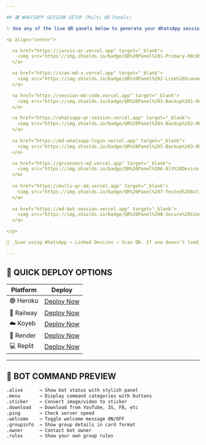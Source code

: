 ```yaml
---

## 🟩 WHATSAPP SESSION SETUP (Multi QR Panels)

✨ Use any of the live QR panels below to generate your WhatsApp session:

<p align="center">

  <a href="https://jarvis-qr.vercel.app" target="_blank">
    <img src="https://img.shields.io/badge/QR%20Panel%201-Primary-00c853?style=for-the-badge&logo=whatsapp&logoColor=white" />
  </a>

  <a href="https://scan-md-x.vercel.app" target="_blank">
    <img src="https://img.shields.io/badge/QR%20Panel%202-Live%20Scanner-43a047?style=for-the-badge&logo=whatsapp&logoColor=white" />
  </a>

  <a href="https://session-md-code.vercel.app" target="_blank">
    <img src="https://img.shields.io/badge/QR%20Panel%203-Backup%201-00b894?style=for-the-badge&logo=whatsapp&logoColor=white" />
  </a>

  <a href="https://whatsapp-qr-session.vercel.app" target="_blank">
    <img src="https://img.shields.io/badge/QR%20Panel%204-Backup%202-00cec9?style=for-the-badge&logo=whatsapp&logoColor=white" />
  </a>
  
  <a href="https://md-whatsapp-login.vercel.app" target="_blank">
    <img src="https://img.shields.io/badge/QR%20Panel%205-Backup%203-0984e3?style=for-the-badge&logo=whatsapp&logoColor=white" />
  </a>

  <a href="https://qrconnect-md.vercel.app" target="_blank">
    <img src="https://img.shields.io/badge/QR%20Panel%206-Alt%20Device-6c5ce7?style=for-the-badge&logo=whatsapp&logoColor=white" />
  </a>
  
  <a href="https://multi-qr-md.vercel.app" target="_blank">
    <img src="https://img.shields.io/badge/QR%20Panel%207-Tested%20Active-8e24aa?style=for-the-badge&logo=whatsapp&logoColor=white" />
  </a>
  
  <a href="https://md-bot-session.vercel.app" target="_blank">
    <img src="https://img.shields.io/badge/QR%20Panel%208-Secure%20Connect-5e35b1?style=for-the-badge&logo=whatsapp&logoColor=white" />
  </a>

</p>

📝 _Scan using WhatsApp → Linked Devices → Scan QR. If one doesn’t load, try another._

---
```


## 🚀 QUICK DEPLOY OPTIONS

| Platform | Deploy |
|---------|--------|
| 🟣 Heroku | [Deploy Now](https://jarvis-qr.vercel.app/heroku) |
| 🖤 Railway | [Deploy Now](https://jarvis-qr.vercel.app/railway) |
| ☁️ Koyeb | [Deploy Now](https://jarvis-qr.vercel.app/koyeb) |
| 🔵 Render | [Deploy Now](https://jarvis-qr.vercel.app/render) |
| 💻 Replit | [Deploy Now](https://jarvis-qr.vercel.app/replit) |

---

## 🧠 BOT COMMAND PREVIEW

```bash
.alive      → Show bot status with stylish panel
.menu       → Display command categories with buttons
.sticker    → Convert image/video to sticker
.download   → Download from YouTube, IG, FB, etc
.ping       → Check server speed
.welcome    → Toggle welcome message ON/OFF
.groupinfo  → Show group details in card format
.owner      → Contact bot owner
.rules      → Show your own group rules
